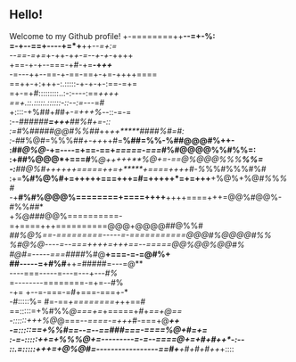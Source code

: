 ## Hello!
Welcome to my Github profile!
                 +-========++**--=+-%:                      
               =-+--==+----+=*+**++*--=+:=                  
              --==-=+=*+-++-+*+-=--+-+*-++++                
              +==-+-+--===*-*+#-+=**-+*++***                
             -=---++--==-+-==-==+-+=-++++====               
             ==++-+:+++-:.:::::-+-+-+-:==-=+=               
             =+-=+#:::::::::..:-:----:==*++++               
             ==+.::.:::::.::::::-::--:=---*=#               
             +::::-+%##+*#*#*+-=+++%*--::-=-=               
            :--*###****###**=+++***##%*#+=-::               
         :=#*%*#####@@#%%##*++*++*****####%#=#:             
       :-#*#%@#=%%%##*+-++*++#=**%##=%%-%##@@@#%++-         
      :##*@%@-*+=----=+==-==+*=====-===*#%#@@@@%%#%%=:      
     :+##%@@@*+===#**%*@++++****+**%@+=-==*@%@@@%%%**%%=    
   -:**##@%#++++++=====+*+=+*****+====++++*#-*%*%%#%%%#%#   
 :+=**%#%@%#+=+++++===+++=#=+++++*=+=+++**+%@%+%@#*%*%*%#*  
 -+**#%#%@@@%========+====++++**++++====+++=@@%#@@%-#%%##*  
  +*%*@###@@%==========-=+====+++==========@@@+@@@@##@%%#   
     ***##%@%==-=========-----=-===========@@@#%@@@@#%%     
         %#@%@----=--===++++=*+++==--=====@@%@@%@@#%        
           #@#=-----===*####*%#@**+===-=-=@#%+              
            ##-----=+#%#**++*=*#####=---=@**                
               ----===-----=---=---+*---#%*                 
                =--------========-=+=--#%                   
         -+=     +--=-===-=#+===-===+-*                     
     -#:::::%=   #=-==*+========+*++==#                     
   ==:::::=+%#%%*@===+=*+=====+*#*+*==+@==                  
   -::::::+++%@*@===--*====-=+++*#-===+@*****++             
  -=:::::==*+%%#*==--=--==#*##===-====%@****+***#=+=        
:-=-:::::++=+%%%@+=------*---=-=--====@+=*+*#+*#+**+*-:--   
::.=:::::+++=+@%@#=-----------------==#+**+#*+***#+#++*+::::

<!--
**kabolen/kabolen** is a ✨ _special_ ✨ repository because its `README.md` (this file) appears on your GitHub profile.

Here are some ideas to get you started:

- 🔭 I’m currently working on ...
- 🌱 I’m currently learning ...
- 👯 I’m looking to collaborate on ...
- 🤔 I’m looking for help with ...
- 💬 Ask me about ...
- 📫 How to reach me: ...
- 😄 Pronouns: ...
- ⚡ Fun fact: ...
-->
